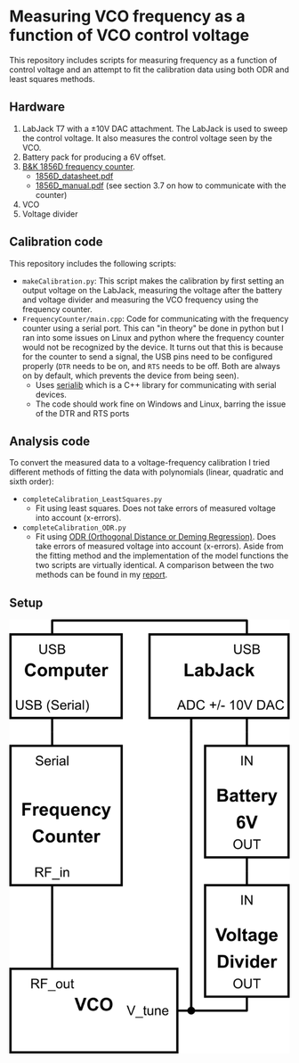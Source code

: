 # Measuring VCO frequency as a function of VCO control voltage
This repository includes scripts for measuring frequency as a function of control voltage and an attempt to fit the calibration data using both ODR and least squares methods.

## Hardware
1. LabJack T7 with a $\pm$10V DAC attachment. The LabJack is used to sweep the control voltage. It also measures the control voltage seen by the VCO.
2. Battery pack for producing a 6V offset.
3. [B&K 1856D frequency counter](https://www.bkprecision.com/products/frequency-counters/1856D).
    * [1856D_datasheet.pdf](https://bkpmedia.s3.us-west-1.amazonaws.com/downloads/datasheets/en-us/1856D_datasheet.pdf)
    * [1856D_manual.pdf](https://bkpmedia.s3.us-west-1.amazonaws.com/downloads/manuals/en-us/1856D_manual.pdf) (see section 3.7 on how to communicate with the counter)
4. VCO
5. Voltage divider

## Calibration code
This repository includes the following scripts:
* `makeCalibration.py`: This script makes the calibration by first setting an output voltage on the LabJack, measuring the voltage after the battery and voltage divider and measuring the VCO frequency using the frequency counter.
* `FrequencyCounter/main.cpp`: Code for communicating with the frequency counter using a serial port. This can "in theory" be done in python but I ran into some issues on Linux and python where the frequency counter would not be recognized by the device. It turns out that this is because for the counter to send a signal, the USB pins need to be configured properly (`DTR` needs to be on, and `RTS` needs to be off. Both are always on by default, which prevents the device from being seen).
    * Uses [serialib](https://lucidar.me/en/serialib/cross-plateform-rs232-serial-library/) which is a C++ library for communicating with serial devices.
    * The code should work fine on Windows and Linux, barring the issue of the DTR and RTS ports

## Analysis code
To convert the measured data to a voltage-frequency calibration I tried different methods of fitting the data with polynomials (linear, quadratic and sixth order):
* `completeCalibration_LeastSquares.py`
    * Fit using least squares. Does not take errors of measured voltage into account (x-errors).
* `completeCalibration_ODR.py`
    * Fit using [ODR (Orthogonal Distance or Deming Regression)](https://en.wikipedia.org/wiki/Deming_regression). Does take errors of measured voltage into account (x-errors).
Aside from the fitting method and the implementation of the model functions the two scripts are virtually identical.
A comparison between the two methods can be found in my [report](https://github.com/fklose/Term-Report/blob/main/main.pdf).

## Setup
![Setup](./vco-setup.png)